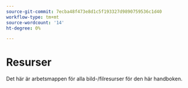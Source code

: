 ```yaml
---
source-git-commit: 7ecba48f473e8d1c5f193327d9890759536c1d40
workflow-type: tm+mt
source-wordcount: '14'
ht-degree: 0%

---
```

# Resurser

Det här är arbetsmappen för alla bild-/filresurser för den här handboken.
